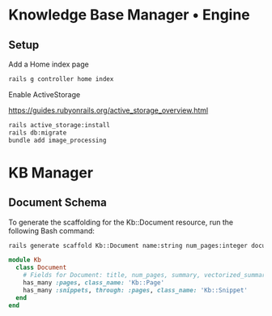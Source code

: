 # Knowledge Base Manager • Engine

## Setup

Add a Home index page

```bash
rails g controller home index
```

Enable ActiveStorage

https://guides.rubyonrails.org/active_storage_overview.html

```bash
rails active_storage:install
rails db:migrate
bundle add image_processing
```

# KB Manager

## Document Schema

To generate the scaffolding for the Kb::Document resource, run the following Bash command:
```bash
rails generate scaffold Kb::Document name:string num_pages:integer document_file:attachment cover_image:attachment summary:text summary_embedding:vector{1536} --skip-stylesheets-css
```

```ruby
module Kb
  class Document
    # Fields for Document: title, num_pages, summary, vectorized_summary, cover_image
    has_many :pages, class_name: 'Kb::Page'
    has_many :snippets, through: :pages, class_name: 'Kb::Snippet'
  end
end
```
